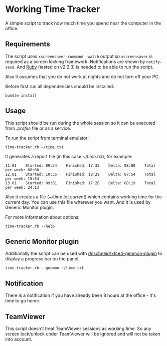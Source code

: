# Working Time Tracker

A simple script to track how much time you spend near the computer in the office.

## Requirements

The script uses `xscreensaver-command -watch` output so `xscreensaver` is required as a screen locking framework.
Notifications are shown by `notify-send`.
And [Ruby](https://www.ruby-lang.org/en/) (tested on v2.2.3) is needed to be able to run the script.

Also it assumes that you do not work at nights and do not turn off your PC.

Before first run all dependencies should be installed:

    bundle install

## Usage

This script should be run during the whole session so it can be executed from *.profile* file or as a service.

To run the script from terminal emulator:

    time-tracker.rb ~/time.txt

It generates a report file (in this case *~/time.txt*), for example:

    11.01    Started: 09:34    Finished: 17:35    Delta: 08:00    Total per week: 08:00
    12.01    Started: 10:35    Finished: 18:29    Delta: 07:54    Total per week: 15:54
    13.01    Started: 09:01    Finished: 17:20    Delta: 08:19    Total per week: 24:13

Also it creates a file (*~/time.txt.current*) which contains working time for the current day.
You can use this file wherever you want.
And it is used by Generic Monitor plugin.

For more information about options:

    time-tracker.rb --help

## Generic Monitor plugin

Additionally the script can be used with [dnschneid/xfce4-genmon-plugin](https://github.com/dnschneid/xfce4-genmon-plugin) to display a progress bar on the panel.

    time-tracker.rb --genmon ~/time.txt

## Notification

There is a notification if you have already been 8 hours at the office - it's time to go home.

## TeamViewer

This script doesn't treat TeamViewer sessions as working time.
So any screen lock/unlock under TeamViewer will be ignored and will not be taken into account.
